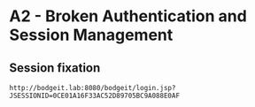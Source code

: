 # A2 - Broken Authentication and Session Management

## Session fixation
`http://bodgeit.lab:8080/bodgeit/login.jsp?JSESSIONID=0CE01A16F33AC52D89705BC9A088E0AF`


